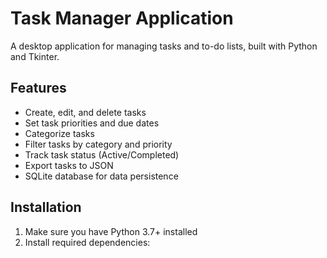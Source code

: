 # Task Manager Application

A desktop application for managing tasks and to-do lists, built with Python and Tkinter.

## Features

- Create, edit, and delete tasks
- Set task priorities and due dates
- Categorize tasks
- Filter tasks by category and priority
- Track task status (Active/Completed)
- Export tasks to JSON
- SQLite database for data persistence

## Installation

1. Make sure you have Python 3.7+ installed
2. Install required dependencies: 